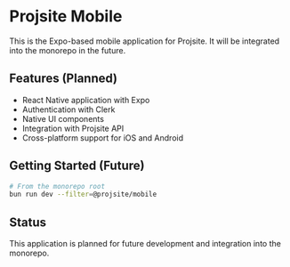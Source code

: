 # Projsite Mobile

This is the Expo-based mobile application for Projsite. It will be integrated into the monorepo in the future.

## Features (Planned)

- React Native application with Expo
- Authentication with Clerk
- Native UI components
- Integration with Projsite API
- Cross-platform support for iOS and Android

## Getting Started (Future)

```bash
# From the monorepo root
bun run dev --filter=@projsite/mobile
```

## Status

This application is planned for future development and integration into the monorepo.

